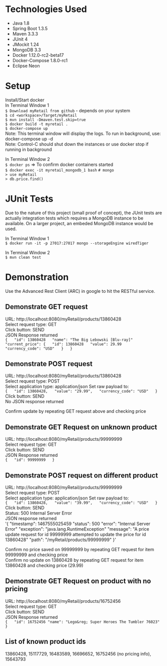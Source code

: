 Technologies Used
=================
* Java 1.8
* Spring Boot 1.3.5
* Maven 3.3.3
* JUnit 4
* JMockit 1.24
* MongoDB 3.3
* Docker 1.12.0-rc2-beta17
* Docker-Compose 1.8.0-rc1
* Eclipse Neon

Setup
=====
Install/Start docker  
In Terminal Window 1  
`$ Download myRetail from github` - depends on your system  
`$ cd <workspace>/Target/myRetail`  
`$ mvn install -Dmaven.test.skip=true`  
`$ docker build -t myretail .`  
`$ docker-compose up`  
Note: This terminal window will display the logs. To run in background, use: docker-compose up -d  
Note: Control-C should shut down the instances or use docker stop if running in background  

In Terminal Window 2  
`$ docker ps` 	=> To confirm docker containers started  
`$ docker exec -it myretail_mongodb_1 bash`
`# mongo`  
`> use myRetail`  
`> db.price.find()`  

JUnit Tests
===========
Due to the nature of this project (small proof of concept), the JUnit tests are actually integration tests which requires a MongoDB instance to be available. On a larger project, an embeded MongoDB instance would be used. 

In Terminal Window 1  
`$ docker run -it -p 27017:27017 mongo --storageEngine wiredTiger`  

In Terminal Window 2  
`$ mvn clean test`  
 

Demonstration
=============
Use the Advanced Rest Client (ARC) in google to hit the RESTful service.  

Demonstrate GET request
-----------------------
URL: http://localhost:8080/myRetail/products/13860428  
Select request type: GET  
Click button: SEND  
JSON Response returned  
`{  
	"id": 13860428  
	"name": "The Big Lebowski [Blu-ray]"  
	"current_price": {  
		"id": 13860428  
		"value": 29.99  
		"currency_code": "USD"  
	}  
}`  

Demonstrate POST request
------------------------
URL: http://localhost:8080/myRetail/products/13860428  
Select request type: POST  
Select application type: application/json
Set raw payload to:  
`{  
	"id": 13860428,  
	"value": "29.99",  
	"currency_code": "USD"  
}`  
Click button: SEND  
No JSON response returned  

Confirm update by repeating GET request above and checking price  

Demonstrate GET Request on unknown product
------------------------------------------
URL: http://localhost:8080/myRetail/products/99999999  
Select request type: GET  
Click button: SEND  
JSON Response returned  
`{  
	"id": 99999999  
}`  

Demonstrate POST request on different product
---------------------------------------------
URL: http://localhost:8080/myRetail/products/99999999  
Select request type: POST  
Select application type: application/json
Set raw payload to:  
`{  
	"id": 13860428,  
	"value": "39.99",  
	"currency_code": "USD"  
}`  
Click button: SEND  
Status: 500 Internal Server Error  
JSON response returned  
'{
	"timestamp": 1467555025459
	"status": 500
	"error": "Internal Server Error"
	"exception": "java.lang.RuntimeException"
	"message": "A price update request for id 99999999 attempted to update the price for id 13860428"
	"path": "/myRetail/products/99999999"
}'

Confirm no price saved on 99999999 by repeating GET request for item 99999999 and checking price  
Confirm no update on 13860428 by repeating GET request for item 13860428 and checking price (29.99)

Demonstrate GET Request on product with no pricing
--------------------------------------------------
URL: http://localhost:8080/myRetail/products/16752456  
Select request type: GET  
Click button: SEND  
JSON Response returned  
`{  
	"id": 16752456
	"name": "Lego&reg; Super Heroes The Tumbler 76023"
}`  

List of known product ids
-------------------------
13860428, 15117729, 16483589, 16696652, 16752456 (no pricing info), 15643793  

